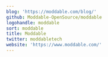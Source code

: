 ```yaml
---
blog: 'https://moddable.com/blog/'
github: Moddable-OpenSource/moddable
logohandle: moddable
sort: moddable
title: Moddable
twitter: moddabletech
website: 'https://www.moddable.com/'
---
```

